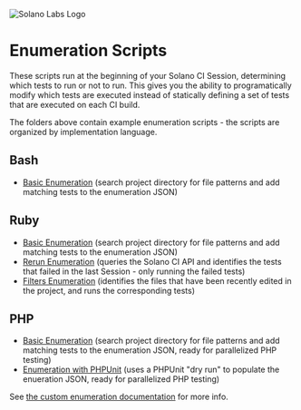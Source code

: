 ![Solano Labs Logo](https://www.solanolabs.com/assets/solano-labs-1cfeb8f4276fc9294349039f602d5923.png) 
# Enumeration Scripts

These scripts run at the beginning of your Solano CI Session, determining which tests to run or not to run. This gives you the ability to programatically modify which tests are executed instead of statically defining a set of tests that are executed on each CI build.

The folders above contain example enumeration scripts - the scripts are organized by implementation language.

## Bash
  - [Basic Enumeration](./bash/basic_enumeration.sh) (search project directory for file patterns and add matching tests to the enumeration JSON)
  
## Ruby
  - [Basic Enumeration](./ruby/basic_enumeration.rb) (search project directory for file patterns and add matching tests to the enumeration JSON)
  - [Rerun Enumeration](./ruby/rerun_enumeration.rb) (queries the Solano CI API and identifies the tests that failed in the last Session - only running the failed tests)
  - [Filters Enumeration](./ruby/filters_enumeration.rb) (identifies the files that have been recently edited in the project, and runs the corresponding tests)
  
## PHP
  - [Basic Enumeration](./php/basic_enumeration.php) (search project directory for file patterns and add matching tests to the enumeration JSON, ready for parallelized PHP testing)
  - [Enumeration with PHPUnit](https://github.com/solanolabs/enumeration_with_phpunit) (uses a PHPUnit "dry run" to populate the enueration JSON, ready for parallelized PHP testing)

See [the custom enumeration documentation](http://docs.solanolabs.com/Beta/custom-enumeration/) for more info.

